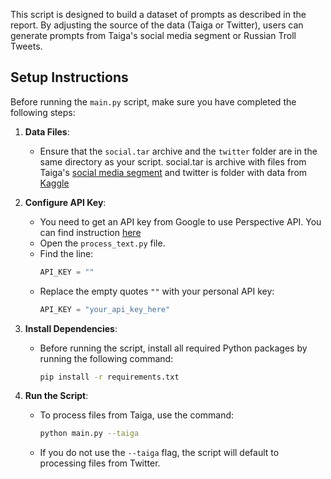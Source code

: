 This script is designed to build a dataset of prompts as described in the report. By adjusting the source of the data (Taiga or Twitter), users can generate prompts from Taiga's social media segment or Russian Troll Tweets. 

## Setup Instructions

Before running the `main.py` script, make sure you have completed the following steps:

1. **Data Files**:
   - Ensure that the `social.tar` archive and the `twitter` folder are in the same directory as your script. social.tar is archive with files from Taiga's [social media segment](https://tatianashavrina.github.io/taiga_site/downloads) and twitter is folder with data from [Kaggle](https://www.kaggle.com/datasets/fivethirtyeight/russian-troll-tweets)


2. **Configure API Key**:
   - You need to get an API key from Google to use Perspective API. You can find instruction [here](https://developers.perspectiveapi.com/s/docs-get-started?language=en_US)
   - Open the `process_text.py` file.
   - Find the line:
     ```python
     API_KEY = ""
     ```
   - Replace the empty quotes `""` with your personal API key:
     ```python
     API_KEY = "your_api_key_here"
     ```

4. **Install Dependencies**:
   - Before running the script, install all required Python packages by running the following command:
     ```bash
     pip install -r requirements.txt
     ```

5. **Run the Script**:
   - To process files from Taiga, use the command:
     ```bash
     python main.py --taiga
     ```
   - If you do not use the `--taiga` flag, the script will default to processing files from Twitter.
   
